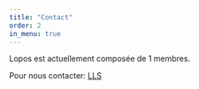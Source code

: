 ```yaml
---
title: "Contact"
order: 2
in_menu: true
---
```

Lopos est actuellement composée de 1 membres.

Pour nous contacter: [LLS](lesaouterluderick@gmail.com) 